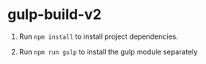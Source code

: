 # gulp-build-v2

1) Run `npm install` to install project dependencies.


2) Run `npm run gulp` to install the gulp module separately
